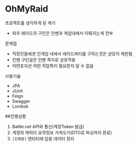 # OhMyRaid
프로젝트를 생각하게 된 계기
- 와우 레이드의 구인은 인벤과 게임내에서 이뤄지는게 전부

문제점
- 직장인들에겐 인게임 내에서 레이드파티를 구하는것은 상당히 제한됨
- 인벤 구인글은 인벤 쪽지로 상호작용
- 어떤포지션 어떤 직업특이  필요한지 알 수 없음

사용기술
- JPA
- JUnit
- Feign
- Swagger
- Lombok

##진행상황
1. Battle.net API와 통신(계정Token 발급)
2. 계정의 캐릭터 요약정보 가져오기(DTO로 파싱까지 완료)
3. `[진행중]` 엔티티에 담을 데이터 정리 
